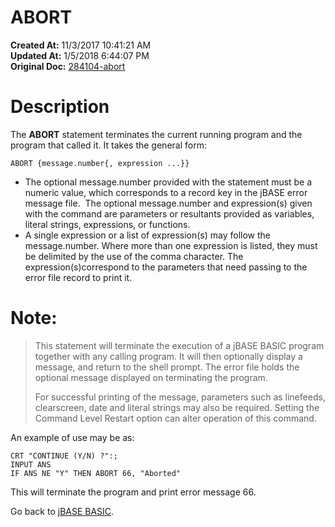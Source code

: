 # ABORT

**Created At:** 11/3/2017 10:41:21 AM  
**Updated At:** 1/5/2018 6:44:07 PM  
**Original Doc:** [284104-abort](https://docs.jbase.com/36868-jbase-basic/284104-abort)  


# Description 

The **ABORT** statement terminates the current running program and the program that called it. It takes the general form:

```
ABORT {message.number{, expression ...}}
```

- The optional message.number provided with the statement must be a numeric value, which corresponds to a record key in the jBASE error message file.  The optional message.number and expression(s) given with the command are parameters or resultants provided as variables, literal strings, expressions, or functions.
- A single expression or a list of expression(s) may follow the message.number. Where more than one expression is listed, they must be delimited by the use of the comma character. The expression(s)correspond to the parameters that need passing to the error file record to print it.


# Note: 


> This statement will terminate the execution of a jBASE BASIC program together with any calling program. It will then optionally display a message, and return to the shell prompt. The error file holds the optional message displayed on terminating the program.
> 
> For successful printing of the message, parameters such as linefeeds, clearscreen, date and literal strings may also be required. Setting the Command Level Restart option can alter operation of this command.


An example of use may be as:

```
CRT "CONTINUE (Y/N) ?":; 
INPUT ANS
IF ANS NE "Y" THEN ABORT 66, "Aborted"
```

This will terminate the program and print error message 66.



Go back to [jBASE BASIC](./../jbase-basic-programmers-reference-guide).
